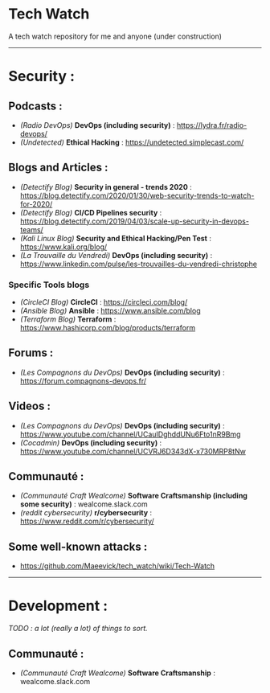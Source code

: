 # Tech Watch
A tech watch repository for me and anyone (under construction)

__________________________________________
# Security : 

## Podcasts :
- *(Radio DevOps)* **DevOps (including security)** : https://lydra.fr/radio-devops/
- *(Undetected)* **Ethical Hacking** : https://undetected.simplecast.com/

## Blogs and Articles : 
- *(Detectify Blog)* **Security in general - trends 2020** : https://blog.detectify.com/2020/01/30/web-security-trends-to-watch-for-2020/
- *(Detectify Blog)* **CI/CD Pipelines security** : https://blog.detectify.com/2019/04/03/scale-up-security-in-devops-teams/
- *(Kali Linux Blog)* **Security and Ethical Hacking/Pen Test** : https://www.kali.org/blog/
- *(La Trouvaille du Vendredi)* **DevOps (including security)** : https://www.linkedin.com/pulse/les-trouvailles-du-vendredi-christophe
### Specific Tools blogs
- *(CircleCI Blog)* **CircleCI** : https://circleci.com/blog/
- *(Ansible Blog)* **Ansible** : https://www.ansible.com/blog
- *(Terraform Blog)* **Terraform** : https://www.hashicorp.com/blog/products/terraform

## Forums :
- *(Les Compagnons du DevOps)* **DevOps (including security)** : https://forum.compagnons-devops.fr/

## Videos : 
- *(Les Compagnons du DevOps)* **DevOps (including security)** : https://www.youtube.com/channel/UCauIDghddUNu6Fto1nR9Bmg
- *(Cocadmin)* **DevOps (including security)** : https://www.youtube.com/channel/UCVRJ6D343dX-x730MRP8tNw

## Communauté : 
- *(Communauté Craft Wealcome)* **Software Craftsmanship (including some security)** : wealcome.slack.com
- *(reddit cybersecurity)* **r/cybersecurity** : https://www.reddit.com/r/cybersecurity/
## Some well-known attacks : 
- https://github.com/Maeevick/tech_watch/wiki/Tech-Watch

__________________________________________
# Development : 

*_TODO_ : a lot (really a lot) of things to sort.*

## Communauté : 
- *(Communauté Craft Wealcome)* **Software Craftsmanship** : wealcome.slack.com
